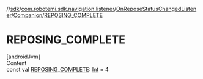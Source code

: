 //[sdk](../../../../index.md)/[com.robotemi.sdk.navigation.listener](../../index.md)/[OnReposeStatusChangedListener](../index.md)/[Companion](index.md)/[REPOSING_COMPLETE](-r-e-p-o-s-i-n-g_-c-o-m-p-l-e-t-e.md)



# REPOSING_COMPLETE  
[androidJvm]  
Content  
const val [REPOSING_COMPLETE](-r-e-p-o-s-i-n-g_-c-o-m-p-l-e-t-e.md): [Int](https://kotlinlang.org/api/latest/jvm/stdlib/kotlin/-int/index.html) = 4  



